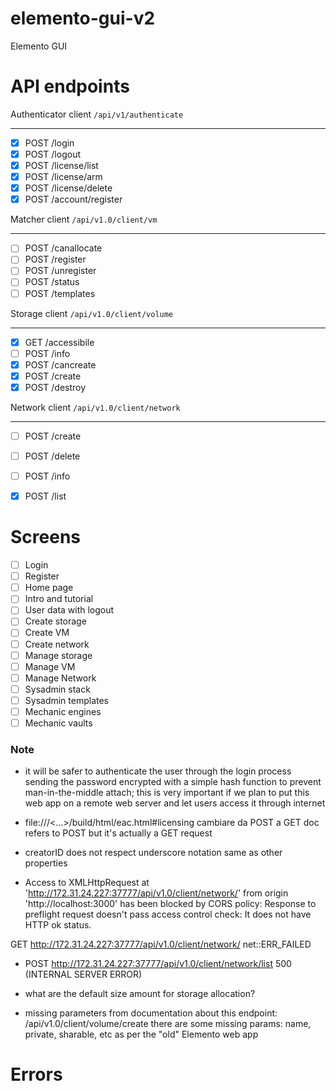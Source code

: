 # elemento-gui-v2
Elemento GUI



# API endpoints

Authenticator client    ```/api/v1/authenticate```

---

- [x]   POST /login
- [x]   POST /logout
- [x]   POST /license/list
- [x]   POST /license/arm
- [x]   POST /license/delete
- [x]   POST /account/register

Matcher client           ```/api/v1.0/client/vm```

---

- [ ]   POST /canallocate
- [ ]   POST /register
- [ ]   POST /unregister
- [ ]   POST /status
- [ ]   POST /templates

Storage client          ```/api/v1.0/client/volume```

---

- [x]   GET  /accessibile
- [ ]   POST /info
- [x]   POST /cancreate
- [x]   POST /create
- [x]   POST /destroy

Network client          ```/api/v1.0/client/network```

---

- [ ]   POST /create
- [ ]   POST /delete
- [ ]   POST /info
- [x]   POST /list


# Screens

- [ ]   Login
- [ ]   Register
- [ ]   Home page
- [ ]   Intro and tutorial
- [ ]   User data with logout
- [ ]   Create storage
- [ ]   Create VM
- [ ]   Create network
- [ ]   Manage storage
- [ ]   Manage VM
- [ ]   Manage Network
- [ ]   Sysadmin stack
- [ ]   Sysadmin templates
- [ ]   Mechanic engines
- [ ]   Mechanic vaults

### Note

- it will be safer to authenticate the user through the login process sending the password encrypted with a simple hash function to prevent man-in-the-middle attach;
this is very important if we plan to put this web app on a remote web server and let users access it through internet

- file:///<...>/build/html/eac.html#licensing cambiare da POST a GET
doc refers to POST but it's actually a GET request

- creatorID does not respect underscore notation same as other properties

- Access to XMLHttpRequest at 'http://172.31.24.227:37777/api/v1.0/client/network/' from origin 'http://localhost:3000' has been blocked by CORS policy: Response to preflight request doesn't pass access control check: It does not have HTTP ok status.

GET http://172.31.24.227:37777/api/v1.0/client/network/ net::ERR_FAILED

- POST http://172.31.24.227:37777/api/v1.0/client/network/list 500 (INTERNAL SERVER ERROR)

- what are the default size amount for storage allocation?

- missing parameters from documentation about this endpoint: /api/v1.0/client/volume/create
there are some missing params: name, private, sharable, etc as per the "old" Elemento web app




# Errors
